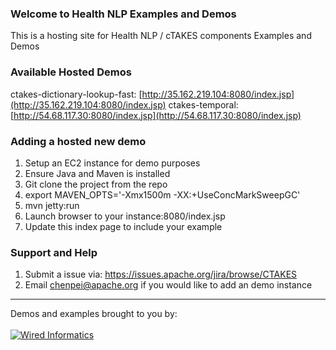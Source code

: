 ### Welcome to Health NLP Examples and Demos
This is a hosting site for Health NLP / cTAKES components Examples and Demos

### Available Hosted Demos

ctakes-dictionary-lookup-fast: [http://35.162.219.104:8080/index.jsp](http://35.162.219.104:8080/index.jsp) 
ctakes-temporal: [http://54.68.117.30:8080/index.jsp](http://54.68.117.30:8080/index.jsp) 

### Adding a hosted new demo
1. Setup an EC2 instance for demo purposes
1. Ensure Java and Maven is installed
1. Git clone the project from the repo
1. export MAVEN_OPTS='-Xmx1500m -XX:+UseConcMarkSweepGC'
1. mvn jetty:run
1. Launch browser to your instance:8080/index.jsp
1. Update this index page to include your example

### Support and Help
1. Submit a issue via: https://issues.apache.org/jira/browse/CTAKES
1. Email chenpei@apache.org if you would like to add an demo instance


***

<div style="vertical-align:top">Demos and examples brought to you by: </div><br/><a href="http://www.wiredinformatics.com"><img src="http://www.wiredinformatics.com/wp-content/uploads/2015/08/wi_logo_thumbnail1.png" alt="Wired Informatics"> 
